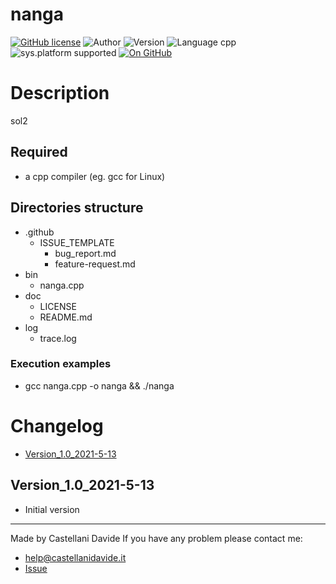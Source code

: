 # nanga
[![GitHub license](https://img.shields.io/badge/license-GNU-green?style=flat)](https://github.com/CastellaniDavide/nanga/blob/master/LICENSE) ![Author](https://img.shields.io/badge/author-Castellani%20Davide-green?style=flat) ![Version](https://img.shields.io/badge/version-v01.01-blue?style=flat) ![Language cpp](https://img.shields.io/badge/language-cpp-yellowgreen?style=flat) ![sys.platform supported](https://img.shields.io/badge/OS%20platform%20supported-All-blue?style=flat) [![On GitHub](https://img.shields.io/badge/on%20GitHub-True-green?style=flat&logo=github)](https://github.com/CastellaniDavide/nanga)

# Description
sol2

## Required
 - a cpp compiler (eg. gcc for Linux)
 

## Directories structure
 - .github
   - ISSUE_TEMPLATE
     - bug_report.md
     - feature-request.md
 - bin
	 - nanga.cpp
 - doc
   - LICENSE
   - README.md
 - log
	 - trace.log
   
### Execution examples
 - gcc nanga.cpp -o nanga && ./nanga

# Changelog
 - [Version_1.0_2021-5-13](#Version_10_2021-5-13)


## Version_1.0_2021-5-13
 - Initial version

---
Made by Castellani Davide 
If you have any problem please contact me:
- help@castellanidavide.it
- [Issue](https://github.com/CastellaniDavide/nanga/issues)
